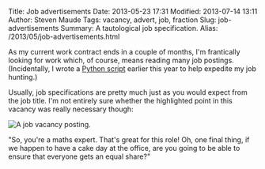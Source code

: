Title: Job advertisements
Date: 2013-05-23 17:31
Modified: 2013-07-14 13:11
Author: Steven Maude
Tags: vacancy, advert, job, fraction
Slug: job-advertisements
Summary: A tautological job specification.
Alias: /2013/05/job-advertisements.html

As my current work contract ends in a couple of months, I'm frantically
looking for work which, of course, means reading many job postings.
(Incidentally, I wrote a [Python
script](https://github.com/StevenMaude/naturejobs_scraper/) earlier this
year to help expedite my job hunting.)

Usually, job specifications are pretty much just as you would expect
from the job title. I'm not entirely sure whether the highlighted point
in this vacancy was really necessary though:

<img class="article-image" src="{filename}/images/2013/Job_specification.png" alt="A job vacancy posting.">

"So, you're a maths expert. That's great for this role! Oh, one final
thing, if we happen to have a cake day at the office, are you going to
be able to ensure that everyone gets an equal share?"
